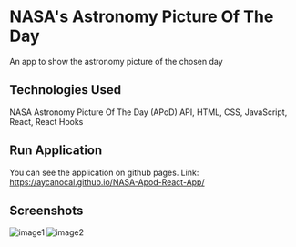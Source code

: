 # NASA's Astronomy Picture Of The Day

An app to show the astronomy picture of the chosen day

## Technologies Used

NASA Astronomy Picture Of The Day (APoD) API, HTML, CSS, JavaScript, React, React Hooks

## Run Application

You can see the application on github pages. Link: https://aycanocal.github.io/NASA-Apod-React-App/

## Screenshots

![image1](https://user-images.githubusercontent.com/39797208/93260982-cdf35a00-f7aa-11ea-895c-f423dcb86686.jpeg)
![image2](https://user-images.githubusercontent.com/39797208/93260923-b7e59980-f7aa-11ea-8cb5-a7eac3acb362.jpg)

